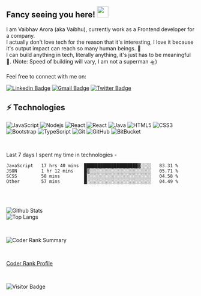 ## Fancy seeing you here! <img src="https://raw.githubusercontent.com/aemmadi/aemmadi/master/wave.gif" width="30px">

I am Vaibhav Arora (aka Vaibhu), currently work as a Frontend developer for a company.<br />
I actually don't love tech for the reason that it's interesting, I love it because it's output impact can reach so many human beings. 🙌 <br/>
I can build anything in tech, literally anything, it's just has to be meaningful 👼. (Note: Speed of building will vary, I am not a superman 🛸) <br/><br />
Feel free to connect with me on:<br />

[![Linkedin Badge](https://img.shields.io/badge/-vaibhav-blue?style=flat-square&logo=Linkedin&logoColor=white&link=https://www.linkedin.com/in/vaibhav-arora-602476107/)](https://www.linkedin.com/in/vaibhav-arora-602476107/)
[![Gmail Badge](https://img.shields.io/badge/-varora1406@gmail.com-c14438?style=flat-square&logo=Gmail&logoColor=white&link=mailto:varora1406@gmail.com)](mailto:varora1406@gmail.com)
[![Twitter Badge](https://img.shields.io/twitter/follow/vaibhav_arora__?label=Twitter&style=social)](https://twitter.com/vaibhav_arora__)

## ⚡ Technologies

![JavaScript](https://img.shields.io/badge/-JavaScript-black?style=flat-square&logo=javascript)
![Nodejs](https://img.shields.io/badge/-Nodejs-black?style=flat-square&logo=Node.js)
![React](https://img.shields.io/badge/-React-darkblue?style=flat-square&logo=react)
![React](https://img.shields.io/badge/-Angular-darkred?style=flat-square&logo=angular)
![Java](https://img.shields.io/badge/-java-E34A86?style=flat-square&logo=java)
![HTML5](https://img.shields.io/badge/-HTML5-E34F26?style=flat-square&logo=html5&logoColor=white)
![CSS3](https://img.shields.io/badge/-CSS3-1572B6?style=flat-square&logo=css3)
![Bootstrap](https://img.shields.io/badge/-Bootstrap-563D7C?style=flat-square&logo=bootstrap)
![TypeScript](https://img.shields.io/badge/-TypeScript-007ACC?style=flat-square&logo=typescript)
![Git](https://img.shields.io/badge/-Git-black?style=flat-square&logo=git)
![GitHub](https://img.shields.io/badge/-GitHub-181717?style=flat-square&logo=github)
![BitBucket](https://img.shields.io/badge/-BitBucket-darkblue?style=flat-square&logo=bitbucket)

<br />

Last 7 days I spent my time in technologies -
<!--START_SECTION:waka-->

```text
JavaScript   17 hrs 40 mins  ████████████████████▓░░░░   83.31 %
JSON         1 hr 12 mins    █▒░░░░░░░░░░░░░░░░░░░░░░░   05.71 %
SCSS         58 mins         █░░░░░░░░░░░░░░░░░░░░░░░░   04.58 %
Other        57 mins         █░░░░░░░░░░░░░░░░░░░░░░░░   04.49 %
```

<!--END_SECTION:waka--> <br /><br />

![Github Stats](https://github-readme-stats.vercel.app/api?username=varora1406&count_private=true&show_icons=true&include_all_commits=true)
<br />
![Top Langs](https://github-readme-stats.vercel.app/api/top-langs/?username=varora1406&hide=TeX&layout=compact)
<br />

<br />

![Coder Rank Summary](https://cr-ss-service.azurewebsites.net/api/ScreenShot?widget=summary&username=varora1406)

<br />

[Coder Rank Profile](https://profile.codersrank.io/user/varora1406)

<br />

![Visitor Badge](https://visitor-badge.laobi.icu/badge?page_id=varora1406)
